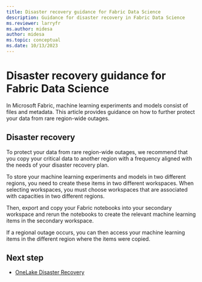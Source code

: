 ```yaml
---
title: Disaster recovery guidance for Fabric Data Science
description: Guidance for disaster recovery in Fabric Data Science
ms.reviewer: larryfr
ms.author: midesa
author: midesa 
ms.topic: conceptual
ms.date: 10/13/2023
---
```


# Disaster recovery guidance for Fabric Data Science

In Microsoft Fabric, machine learning experiments and models consist of files and metadata. This article provides guidance on how to further protect your data from rare region-wide outages.



## Disaster recovery

To protect your data from rare region-wide outages, we recommend that you copy your critical data to another region with a frequency aligned with the needs of your disaster recovery plan.

To store your machine learning experiments and models in two different regions, you need to create these items in two different workspaces. When selecting workspaces, you must choose workspaces that are associated with capacities in two different regions.

Then, export and copy your Fabric notebooks into your secondary workspace and rerun the notebooks to create the relevant machine learning items in the secondary workspace.

If a regional outage occurs, you can then access your machine learning items in the different region where the items were copied.

## Next step

- [OneLake Disaster Recovery](../onelake/onelake-disaster-recovery.md)